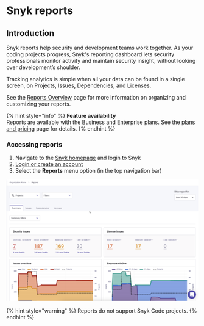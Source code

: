 # Snyk reports

## Introduction

Snyk reports help security and development teams work together. As your coding projects progress, Snyk's reporting dashboard lets security professionals monitor activity and maintain security insight, without looking over development’s shoulder.

Tracking analytics is simple when all your data can be found in a single screen, on Projects, Issues, Dependencies, and Licenses.

See the [Reports Overview](reports-overview.md) page for more information on organizing and customizing your reports.

{% hint style="info" %}
**Feature availability**\
Reports are available with the Business and Enterprise plans. See the [plans and pricing](https://snyk.io/plans/) page for details.
{% endhint %}

### Accessing reports

1. Navigate to the [Snyk homepage](https://snyk.io) and login to Snyk
2. [Login or create an account](https://app.snyk.io/login)
3. Select the **Reports** menu option (in the top navigation bar)

![The report tab is located in the top nav bar as shown here.](../../.gitbook/assets/snyk-org-report.png)

{% hint style="warning" %}
Reports do not support Snyk Code projects.
{% endhint %}
